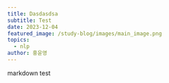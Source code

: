 ```yaml
---
title: Dasdasdsa
subtitle: Test
date: 2023-12-04
featured_image: /study-blog/images/main_image.png
topics:
  - nlp
author: 홍윤영
---
```


markdown test
